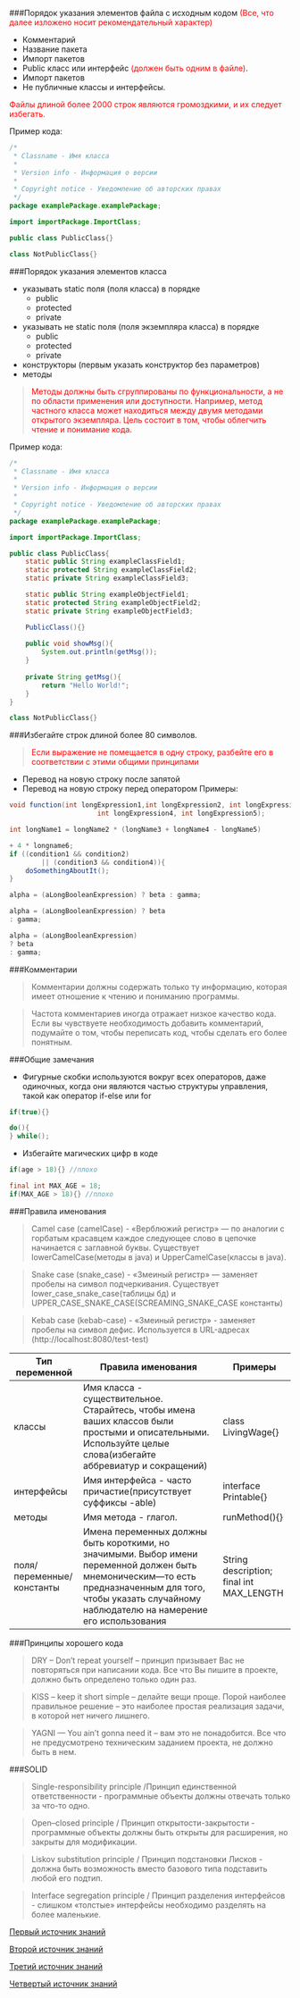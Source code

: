 ###Порядок указания элементов файла с исходным кодом
<span style="color: red">(Все, что далее изложено носит рекомендательный характер)</span>

* Комментарий
* Название пакета
* Импорт пакетов
* Public класс или интерфейс <span style="color: red">(должен быть одним в файле)</span>.
* Импорт пакетов
* Не публичные классы и интерфейсы.
<p style="color: red">
Файлы длиной более 2000 строк являются громоздкими, и их следует избегать.
</p>

Пример кода:
```java
/*
 * Classname - Имя класса
 *
 * Version info - Информация о версии
 *
 * Copyright notice - Уведомление об авторских правах
 */
package examplePackage.examplePackage;

import importPackage.ImportClass;

public class PublicClass{}

class NotPublicClass{}
```

###Порядок указания элементов класса
* указывать static поля (поля класса) в порядке 
  * public 
  * protected
  * private
* указывать не static поля (поля экземпляра класса) в порядке
  * public
  * protected
  * private
* конструкторы (первым указать конструктор без параметров)
* методы
><div style="color: red">Методы должны быть сгруппированы по функциональности, а не по области применения или доступности.
>Например, метод частного класса может находиться
>между двумя методами открытого экземпляра. Цель состоит
>в том, чтобы облегчить чтение и понимание кода.</div>

Пример кода:
```java
/*
 * Classname - Имя класса
 *
 * Version info - Информация о версии
 *
 * Copyright notice - Уведомление об авторских правах
 */
package examplePackage.examplePackage;

import importPackage.ImportClass;

public class PublicClass{ 
    static public String exampleClassField1;
    static protected String exampleClassField2;
    static private String exampleClassField3;

    static public String exampleObjectField1;
    static protected String exampleObjectField2;
    static private String exampleObjectField3;

    PublicClass(){}
    
    public void showMsg(){
        System.out.println(getMsg());
    }
    
    private String getMsg(){
        return "Hello World!";
    } 
}

class NotPublicClass{}
```


###Избегайте строк длиной более 80 символов.
><div style="color: red">Если выражение не помещается в одну строку, разбейте его в соответствии 
>с этими общими принципами</div>
* Перевод на новую строку после запятой
* Перевод на новую строку перед оператором
Примеры:
```java
void function(int longExpression1,int longExpression2, int longExpression3,
                      int longExpression4, int longExpression5);
```
```java
int longName1 = longName2 * (longName3 + longName4 - longName5)
```
```java
+ 4 * longname6;
if ((condition1 && condition2)
        || (condition3 && condition4)){
    doSomethingAboutIt();
}
```
```java
alpha = (aLongBooleanExpression) ? beta : gamma;

alpha = (aLongBooleanExpression) ? beta
: gamma;

alpha = (aLongBooleanExpression)
? beta
: gamma;
```

###Комментарии
>Комментарии должны содержать только ту информацию, которая имеет
>отношение к чтению и пониманию программы.

>Частота комментариев иногда отражает низкое качество кода. 
>Если вы чувствуете необходимость добавить комментарий, подумайте о том,
>чтобы переписать код, чтобы сделать его более понятным.

###Общие замечания
* Фигурные скобки используются вокруг всех операторов, 
  даже одиночных, когда они являются частью структуры управления, 
  такой как оператор if-else или for
```java
if(true){}
```
```java
do(){
} while();
```
* Избегайте магических цифр в коде
```java
if(age > 18){} //плохо

final int MAX_AGE = 18;
if(MAX_AGE > 18){} //плохо
```


###Правила именования

>Camel case (camelCase) - «Верблюжий регистр» — по аналогии с горбатым красавцем
>каждое следующее слово в цепочке начинается с заглавной буквы.
>Существует lowerCamelCase(методы в java) и UpperCamelCase(классы в java).

>Snake case (snake_case) - «Змеиный регистр» — заменяет пробелы на символ подчеркивания.
>Существует lower_case_snake_case(таблицы бд) и UPPER_CASE_SNAKE_CASE(SCREAMING_SNAKE_CASE константы)

>Kebab case (kebab-case) - «Змеиный регистр» - заменяет пробелы на символ дефис.
>Используется в URL-адресах (http://localhost:8080/test-test)

Тип переменной|Правила именования|Примеры
---|---|---
классы|Имя класса - существительное. Старайтесь, чтобы имена ваших классов были простыми и описательными. Используйте целые слова(избегайте аббревиатур и сокращений)|class LivingWage{}
интерфейсы|Имя интерфейса - часто причастие(присутствует суффиксы -able)|interface Printable{}
методы|Имя метода - глагол.|runMethod(){}
поля/переменные/константы|Имена переменных должны быть короткими, но значимыми. Выбор имени переменной должен быть мнемоническим—то есть предназначенным для того, чтобы указать случайному наблюдателю на намерение его использования|String description; final int MAX_LENGTH

###Принципы хорошего кода

>DRY – Don’t repeat yourself – принцип призывает Вас не повторяться при написании кода. 
>Все что Вы пишите в проекте, должно быть определено только один раз.

>KISS – keep it short simple – делайте вещи проще. Порой наиболее правильное решение – 
>это наиболее простая реализация задачи, в которой нет ничего лишнего.

>YAGNI — You ain’t gonna need it – вам это не понадобится. Все что не предусмотрено 
>техническим заданием проекта, не должно быть в нем.

###SOLID

>Single-responsibility principle /Принцип единственной ответственности -
>программные объекты должны отвечать только за что-то одно.

>Open–closed principle / Принцип открытости-закрытости -
>программные объекты должны быть открыты для расширения, но закрыты для модификации.

>Liskov substitution principle / Принцип подстановки Лисков -
>должна быть возможность вместо базового типа подставить любой его подтип.

>Interface segregation principle / Принцип разделения интерфейсов -
>слишком «толстые» интерфейсы необходимо разделять на более маленькие.

[Первый источник знаний](https://www.oracle.com/technetwork/java/codeconventions-150003.pdf)

[Второй источник знаний](http://download.blackball.lv/data/library/Chistyj_kod_-_Sozdanie_analiz_i_refaktoring_%282013%29.pdf)

[Третий источник знаний](https://medium.com/webbdev/solid-4ffc018077da)

[Четвертый источник знаний](https://professorweb.ru/my/it/blog/net/solid.php)